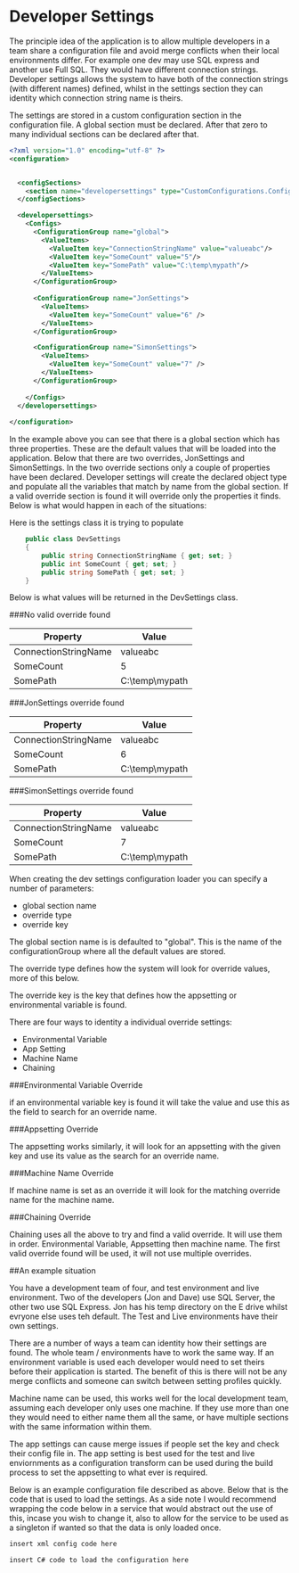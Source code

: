 # Developer Settings

The principle idea of the application is to allow multiple developers in a team share a configuration file and avoid merge conflicts when their local environments differ.  For example one dev may use SQL express and another use Full SQL.  They would have different connection strings.  Developer settings allows the system to have both of the connection strings (with different names) defined, whilst in the settings section they can identity which connection string name is theirs.

The settings are stored in a custom configuration section in the configuration file.  A global section must be declared.  After that zero to many individual sections can be declared after that.

```xml
<?xml version="1.0" encoding="utf-8" ?>
<configuration>


  <configSections>
    <section name="developersettings" type="CustomConfigurations.ConfigurationSectionLoader, CustomConfigurations"/>
  </configSections>

  <developersettings>
    <Configs>
      <ConfigurationGroup name="global">
        <ValueItems>
          <ValueItem key="ConnectionStringName" value="valueabc"/>
          <ValueItem key="SomeCount" value="5"/>
          <ValueItem key="SomePath" value="C:\temp\mypath"/>
        </ValueItems>
      </ConfigurationGroup>
      
      <ConfigurationGroup name="JonSettings">
        <ValueItems>
          <ValueItem key="SomeCount" value="6" />
        </ValueItems>
      </ConfigurationGroup>

      <ConfigurationGroup name="SimonSettings">
        <ValueItems>
          <ValueItem key="SomeCount" value="7" />
        </ValueItems>
      </ConfigurationGroup>
      
    </Configs>
  </developersettings>
  
</configuration>
```


In the example above you can see that there is a global section which has three properties.  These are the default values that will be loaded into the application.  Below that there are two overrides, JonSettings and SimonSettings.  In the two override sections only a couple of properties have been declared.  Developer settings will create the declared object type and populate all the variables that match by name from the global section.  If a valid override section is found it will override only the properties it finds.  Below is what would happen in each of the situations:

Here is the settings class it is trying to populate
```C#
    public class DevSettings
    {
        public string ConnectionStringName { get; set; }
        public int SomeCount { get; set; }
        public string SomePath { get; set; }
    }
```

Below is what values will be returned in the DevSettings class.

###No valid override found

| Property	| Value	|
------------| --------|
| ConnectionStringName	| valueabc	|
| SomeCount	| 5	|
| SomePath	| C:\temp\mypath	|

###JonSettings override found

| Property	| Value	|
------------|---------
| ConnectionStringName	| valueabc	|
| SomeCount	| 6	|
| SomePath	| C:\temp\mypath	|

###SimonSettings override found

| Property	| Value	|
------------|---------
| ConnectionStringName	| valueabc	|
| SomeCount	| 7	|
| SomePath	| C:\temp\mypath	|


When creating the dev settings configuration loader you can specify a number of parameters:

 - global section name
 - override type
 - override key
  
The global section name is is defaulted to "global".  This is the name of the configurationGroup where all the default values are stored.

The override type defines how the system will look for override values, more of this below.

The override key is the key that defines how the appsetting or environmental variable is found.


There are four ways to identity a individual override settings:

- Environmental Variable
- App Setting
- Machine Name
- Chaining 

###Environmental Variable Override

if an environmental variable key is found it will take the value and use this as the field to search for an override name.

###Appsetting Override

The appsetting works similarly, it will look for an appsetting with the given key and use its value as the search for an override name.

###Machine Name Override

If machine name is set as an override it will look for the matching override name for the machine name.

###Chaining Override

Chaining uses all the above to try and find a valid override.  It will use them in order. Environmental Variable, Appsetting then machine name.  The first valid override found will be used, it will not use multiple overrides.


##An example situation

You have a development team of four, and test environment and live environment.  Two of the developers (Jon and Dave) use SQL Server, the other two use SQL Express.  Jon has his temp directory on the E drive whilst evryone else uses teh default.  The Test and Live environments have their own settings.

There are a number of ways a team can identity how their settings are found.  The whole team / environments have to work the same way.  If an environment variable is used each developer would need to set theirs before their application is started.  The benefit of this is there will not be any merge conflicts and someone can switch between setting profiles quickly.  

Machine name can be used, this works well for the local development team, assuming each developer only uses one machine.  If they use more than one they would need to either name them all the same, or have multiple sections with the same information within them.

The app settings can cause merge issues if people set the key and check their config file in.  The app setting is best used for the test and live enviornments as a configuration transform can be used during the build process to set the appsetting to what ever is required.

Below is an example configuration file described as above.  Below that is the code that is used to load the settings.  As a side note I would recommend wrapping the code below in a service that would abstract out the use of this, incase you wish to change it, also to allow for the service to be used as a singleton if wanted so that the data is only loaded once.


```xml
insert xml config code here
```

```c# 
insert C# code to load the configuration here
```
